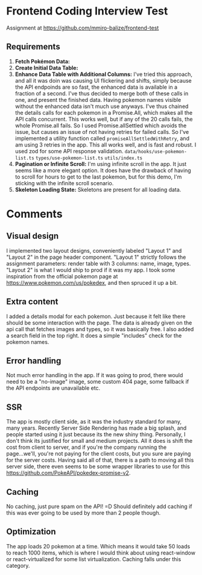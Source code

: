 # Frontend Coding Interview Test

Assignment at https://github.com/mmiro-balize/frontend-test

## Requirements

1. **Fetch Pokémon Data:**
2. **Create Initial Data Table:**
3. **Enhance Data Table with Additional Columns:**
I've tried this approach, and all it was doin was causing UI flickering and shifts, simply because the API endpoinds are so fast, the enhanced data is available in a fraction of a second. I've thus decided to merge both of these calls in one, and present the finished data. Having pokemon names visible without the enhanced data isn't much use anyways. I've thus chained the details calls for each pokemon in a Promise.All, which makes all the API calls concurrent. This works well, but if any of the 20 calls fails, the whole Promise.all fails. So I used Promise.allSettled which avoids the issue, but causes an issue of not having retries for failed calls. So I've implemented a utility function called ```promiseAllSettledWithRetry```, and am using 3 retries in the app.
This all works well, and is fast and robust. 
I used zod for some API response validation.
```data/hooks/use-pokemon-list.ts```
```types/use-pokemon-list.ts```
```utils/index.ts```
4. **Pagination or Infinite Scroll:**
I'm using infinite scroll in the app. It just seems like a more elegant option. It does have the drawback of having to scroll for hours to get to the last pokemon, but for this demo, I'm sticking with the infinite scroll scenario.
5. **Skeleton Loading State:**
Skeletons are present for all loading data.

# Comments

## Visual design
I implemented two layout designs, conveniently labeled "Layout 1" and "Layout 2" in the page header component.
"Layout 1" strictly follows the assignment parameters: render table with 3 columns: name, image, types.
"Layout 2" is what I would ship to prod if it was my app. I took some inspiration from the official pokemon page at https://www.pokemon.com/us/pokedex, and then spruced it up a bit.

## Extra content
I added a details modal for each pokemon. Just because it felt like there should be some interaction with the page. The data is already given on the api call that fetches images and types, so it was basically free.
I also added a search field in the top right. It does a simple "includes" check for the pokemon names.

## Error handling
Not much error handling in the app. If it was going to prod, there would need to be a "no-image" image, some custom 404 page, some fallback if the API endpoints are unavailable etc. 

## SSR
The app is mostly client side, as it was the industry standard for many, many years. Recently Server Side Rendering has made a big splash, and people started using it just because its the new shiny thing. Personally, I don't think its justified for small and medium projects. All it does is shift the cost from client to server, and if you're the company running the page...we'll, you're not paying for the client costs, but you sure are paying for the server costs. 
Having said all of that, there is a path to moving all this server side, there even seems to be some wrapper libraries to use for this https://github.com/PokeAPI/pokedex-promise-v2.

## Caching
No caching, just pure spam on the API! =D
Should definitely add caching if this was ever going to be used by more than 2 people though. 

## Optimization
The app loads 20 pokemon at a time. Which means it would take 50 loads to reach 1000 items, which is where I would think about using react-window or react-virtualized for some list virtualization. 
Caching falls under this category.



